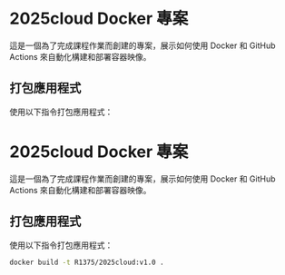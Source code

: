 # 2025cloud Docker 專案

這是一個為了完成課程作業而創建的專案，展示如何使用 Docker 和 GitHub Actions 來自動化構建和部署容器映像。

## 打包應用程式

使用以下指令打包應用程式：

# 2025cloud Docker 專案

這是一個為了完成課程作業而創建的專案，展示如何使用 Docker 和 GitHub Actions 來自動化構建和部署容器映像。

## 打包應用程式

使用以下指令打包應用程式：



```bash
docker build -t R1375/2025cloud:v1.0 .


